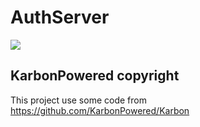 # AuthServer
<a href="LICENSE"><img src="https://img.shields.io/github/license/TheSirCororo/AuthServer"/></a>
## KarbonPowered copyright
This project use some code from https://github.com/KarbonPowered/Karbon